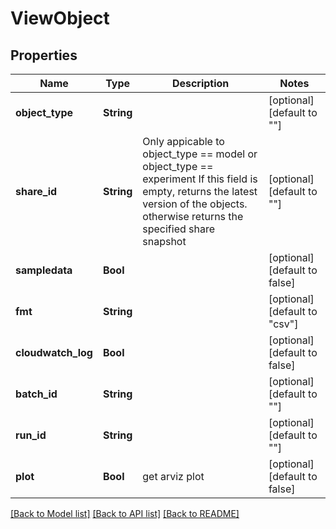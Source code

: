 # ViewObject


## Properties
Name | Type | Description | Notes
------------ | ------------- | ------------- | -------------
**object_type** | **String** |  | [optional] [default to ""]
**share_id** | **String** |                  Only appicable to object_type &#x3D;&#x3D; model or object_type &#x3D;&#x3D; experiment                 If this field is empty, returns the latest version of the objects.                 otherwise returns the specified share snapshot | [optional] [default to ""]
**sampledata** | **Bool** |  | [optional] [default to false]
**fmt** | **String** |  | [optional] [default to "csv"]
**cloudwatch_log** | **Bool** |  | [optional] [default to false]
**batch_id** | **String** |  | [optional] [default to ""]
**run_id** | **String** |  | [optional] [default to ""]
**plot** | **Bool** | get arviz plot | [optional] [default to false]


[[Back to Model list]](../README.md#models) [[Back to API list]](../README.md#api-endpoints) [[Back to README]](../README.md)


